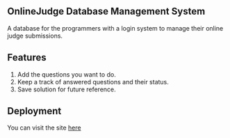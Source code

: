 ## OnlineJudge Database Management System
A database for the programmers with a login system to manage their online judge submissions.
## Features
1. Add the questions you want to do.
2. Keep a track of answered questions and their status.
3. Save solution for future reference.

## Deployment
You can visit the site [here](https://codeplus.herokuapp.com/)
